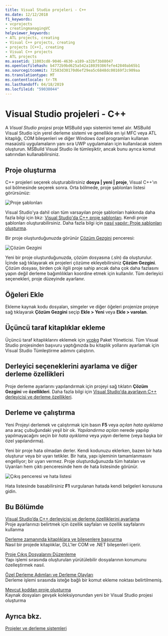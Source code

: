 ```yaml
---
title: Visual Studio projeleri - C++
ms.date: 12/12/2018
f1_keywords:
- vcprojects
- creatingmanagingVC
helpviewer_keywords:
- ATL projects, creating
- Visual C++ projects, creating
- projects [C++], creating
- Visual C++ projects
- ATL projects
ms.assetid: 11003cd8-9046-4630-a189-a32bf3b88047
ms.openlocfilehash: b4772b9bd625a542a18039386fefe42840ab65b1
ms.sourcegitcommit: 72583d30170d6ef29ea5c6848dc00169f2c909aa
ms.translationtype: MT
ms.contentlocale: tr-TR
ms.lasthandoff: 04/18/2019
ms.locfileid: "59038044"
---
```

# <a name="visual-studio-projects---c"></a>Visual Studio projeleri - C++

A *Visual Studio projesi* proje MSBuild yapı sistemini temel alır. MSBuild Visual Studio için yerel derleme sistemi ve genellikle en iyi MFC veya ATL kitaplığı, COM bileşenleri ve diğer Windows özel programları kullanan masaüstü uygulamaların yanı sıra UWP uygulamaları için kullanılacak sistem oluşturun. MSBuild Visual Studio ile tümleşiktir, ancak bunu ayrıca komut satırından kullanabilirsiniz. 

## <a name="create-a-project"></a>Proje oluşturma

C++ projeleri seçerek oluşturabilirsiniz **dosya &#124; yeni &#124; proje**, Visual C++'ın sol bölmesinde seçerek sonra. Orta bölmede, proje şablonları listesi görürsünüz: 

   ![Proje şablonları](../overview/media/vs2017-new-project.png "Visual Studio 2017 yeni proje iletişim kutusu")

Visual Studio'ya dahil olan tüm varsayılan proje şablonları hakkında daha fazla bilgi için bkz: [Visual Studio'da C++ proje şablonları](reference/visual-cpp-project-types.md). Kendi proje şablonları oluşturabilirsiniz. Daha fazla bilgi için [nasıl yapılır: Proje şablonları oluşturma](/visualstudio/ide/how-to-create-project-templates).

Bir proje oluşturduğunuzda görünür [Çözüm Gezgini](/visualstudio/ide/solutions-and-projects-in-visual-studio) penceresi:

   ![Çözüm Gezgini](media/mathlibrary-solution-explorer-153.png)

Yeni bir proje oluşturduğunuzda, çözüm dosyasına (.sln) da oluşturulur. İçinde sağ tıklayarak ek projeleri çözüme ekleyebilirsiniz **Çözüm Gezgini**. Çözüm dosyası, birden çok ilgili proje sahip ancak daha çok daha fazlasını yapın değil derleme bağımlılıkları koordine etmek için kullanılır. Tüm derleyici seçenekleri, proje düzeyinde ayarlanır.

## <a name="add-items"></a>Öğeleri Ekle

Ekleme kaynak kodu dosyaları, simgeler ve diğer öğeleri projenize projeye sağ tıklayarak **Çözüm Gezgini** seçip **Ekle > Yeni** veya **Ekle > varolan**.

## <a name="add-third-party-libraries"></a>Üçüncü taraf kitaplıklar ekleme

Üçüncü taraf kitaplıklarını eklemek için [vcpkg](vcpkg.md) Paket Yöneticisi. Tüm Visual Studio projesinden başvuru yaptığınızda bu kitaplık yollarını ayarlamak için Visual Studio Tümleştirme adımını çalıştırın. 

## <a name="set-compiler-options-and-other-build-properties"></a>Derleyici seçeneklerini ayarlama ve diğer derleme özellikleri

Proje derleme ayarlarını yapılandırmak için projeyi sağ tıklatın **Çözüm Gezgini** ve **özellikleri**. Daha fazla bilgi için [Visual Studio'da ayarlayın C++ derleyicisi ve derleme özellikleri](working-with-project-properties.md).

## <a name="compile-and-run"></a>Derleme ve çalıştırma

Yeni Projeyi derlemek ve çalıştırmak için basın **F5** veya *açılan hata ayıklama* ana araç çubuğundaki yeşil bir ok. *Yapılandırma açılan* nerede yapılıp yapılmayacağını seçin bir *hata ayıklama* veya *yayın* derleme (veya başka bir özel yapılandırma).

Yeni bir proje hata olmadan derler. Kendi kodunuzu eklerken, bazen bir hata oluşturur veya bir uyarı tetikler. Bir hata, yapı işleminin tamamlanmasını engelliyor; bir uyarı vermez. Proje oluşturduğunuzda tüm hataları ve Uyarıları hem çıktı penceresinde hem de hata listesinde görünür. 

   ![Çıkış penceresi ve hata listesi](../overview/media/vs2017-output-error-list.png)

Hata listesinde basabilirsiniz **F1** vurgulanan hatada kendi belgeleri konusuna gidin.

## <a name="in-this-section"></a>Bu Bölümde

[Visual Studio’da C++ derleyicisi ve derleme özelliklerini ayarlama](working-with-project-properties.md)<br/>
Proje ayarlarınızı belirtmek için özellik sayfaları ve özellik sayfalarını kullanma

[Derleme zamanında kitaplıklara ve bileşenlere başvurma](adding-references-in-visual-cpp-projects.md)<br/>
Nasıl bir projede kitaplıklar, DLL'ler COM ve .NET bileşenleri içerir.
 
[Proje Çıkış Dosyalarını Düzenleme](how-to-organize-project-output-files-for-builds.md)<br/>
Yapı işlemi sırasında oluşturulan yürütülebilir dosyalarının konumunu özelleştirmek nasıl.

[Özel Derleme Adımları ve Derleme Olayları](understanding-custom-build-steps-and-build-events.md)<br/>
Derleme işlemi sırasında isteğe bağlı bir komut ekleme noktası belirtilmemiş.

[Mevcut koddan proje oluşturma](how-to-create-a-cpp-project-from-existing-code.md)<br/>
Kaynak dosyaları gevşek koleksiyonundan yeni bir Visual Studio projesi oluşturma

## <a name="see-also"></a>Ayrıca bkz.

[Projeler ve derleme sistemleri](projects-and-build-systems-cpp.md)<br>
